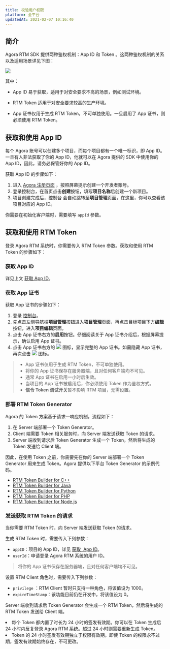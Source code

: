 ```yaml
---
title: 校验用户权限
platform: 全平台
updatedAt: 2021-02-07 10:16:40
---
```


## 简介

Agora RTM SDK 提供两种鉴权机制：App ID 和 Token 。这两种鉴权机制的关系以及适用场景详见下图：

![](https://web-cdn.agora.io/docs-files/1555490792498)

其中：

- App ID 易于获取，适用于对安全要求不高的场景，例如测试环境。

- RTM Token 适用于对安全要求较高的生产环境。
- App 证书仅用于生成 RTM Token，不可单独使用。一旦启用了 App 证书，则必须使用 RTM Token。

<a name = "Get-an-App-ID"></a>

## 获取和使用 App ID

每个 Agora 账号可以创建多个项目，而每个项目都有一个唯一标识，即 App ID。一旦有人非法获取了你的 App ID，他就可以在 Agora 提供的 SDK 中使用你的 App ID，因此，请务必保管好你的 App ID。

获取 App ID 的步骤如下：

1.  进入 [Agora 注册页面](https://sso.agora.io/cn/login) ，按照屏幕提示创建一个开发者账号。
2.  登录控制台，在首页点击**创建**按钮，填写**项目名称**后创建一个新项目。
3.  项目创建完成后，控制台 会自动跳转至**项目管理**页面，在这里，你可以查看该项目对应的 App ID。

你需要在初始化客户端时，需要填写 `appId` 参数。

## 获取和使用 RTM Token

登录 Agora RTM 系统时，你需要传入 RTM Token 参数。获取和使用 RTM Token 的步骤如下：

### 获取 App ID

详见上文 [获取 App ID](#Get-an-App-ID)。

### 获取 App 证书

获取 App 证书的步骤如下：

1.  登录 [控制台](https://console.agora.io)。
2.  先点击左侧导航栏**项目管理**按钮进入**项目管理**页面，再点击目标项目下方**编辑**按钮，进入**项目编辑**页面。
3.  点击 App 证书右方的**启用**按钮。仔细阅读关于 App 证书介绍后，根据屏幕提示，确认启用 App 证书。
4.  点击 App 证书右方的 ![](https://web-cdn.agora.io/docs-files/1551773294761) 图标，显示完整的 App 证书。如需隐藏 App 证书，再次点击 ![](https://web-cdn.agora.io/docs-files/1551773306258) 图标。

> - App 证书仅用于生成 RTM Token，不可单独使用。
> - 将你的 App 证书保存在服务器端，且对任何客户端均不可见。
> - 通常 App 证书在启用一小时后生效。
> - 当项目的 App 证书被启用后，你必须使用 Token 作为鉴权方式。
> - **信令 Token 调试开关**暂不影响 RTM 项目，无需设置。

### 部署 RTM Token Generator

Agora 的 Token 方案基于请求—响应机制，流程如下：

1. 在 Server 端部署一个 Token Generator。
2. Client 端需要 Token 相关服务时，向 Server 端发送获取 Token 的请求。
3. Server 端收到请求后 Token Generator 生成一个 Token，然后将生成的 Token 发送给 Client 端。

因此，在使用 Token 之前，你需要先在你的 Server 端部署一个 Token Generator 用来生成 Token。Agora 提供以下平台 Token Generator 的示例代码。

- [RTM Token Builder for C++](https://github.com/AgoraIO/Tools/blob/master/DynamicKey/AgoraDynamicKey/cpp/sample/RtmTokenBuilderSample.cpp)
- [RTM Token Builder for Java](https://github.com/AgoraIO/Tools/blob/master/DynamicKey/AgoraDynamicKey/java/src/io/agora/sample/RtmTokenBuilderSample.java)
- [RTM Token Builder for Python](https://github.com/AgoraIO/Tools/blob/master/DynamicKey/AgoraDynamicKey/python/sample/RtmTokenBuilderSample.py)
- [RTM Token Builder for PHP](https://github.com/AgoraIO/Tools/blob/master/DynamicKey/AgoraDynamicKey/php/sample/RtmTokenBuilderSample.php)
- [RTM Token Builder for Node.js](https://github.com/AgoraIO/Tools/blob/master/DynamicKey/AgoraDynamicKey/nodejs/sample/RtmTokenBuilderSample.js)

### 发送获取 RTM Token 的请求

当你需要 RTM Token 时，向 Server 端发送获取 Token 的请求。

生成 RTM Token 时，需要传入下列参数：

- `appID`：项目的 App ID，详见 <a href="#getting-an-app-id">获取  App ID</a>。
- `userId`：申请登录 Agora RTM 系统的用户 ID。

> 将你的 App 证书保存在服务器端，且对任何客户端均不可见。

设置 RTM Client 角色时，需要传入下列参数：

- `privilege` ：RTM Client 暂时只支持一种角色，将该值设为 1000。
- `expireTimeStamp`：该功能目前仍在开发中，将该值设为 0。

Server 端收到请求后 Token Generator 会生成一个 RTM Token，然后将生成的 RTM Token 发送给 Client 端。

<div class="alert note"><li>每个 Token 都内置了时长为 24 小时的签发有效期。你可以在 Token 生成后 24 小时内反复登录 Agora RTM 系统。超过 24 小时则需要重新生成 Token。</li><li>Token 的 24 小时签发有效期独立于权限有效期。即使 Token 的权限永不过期，签发有效期始终存在，不可更改。</li></div>

